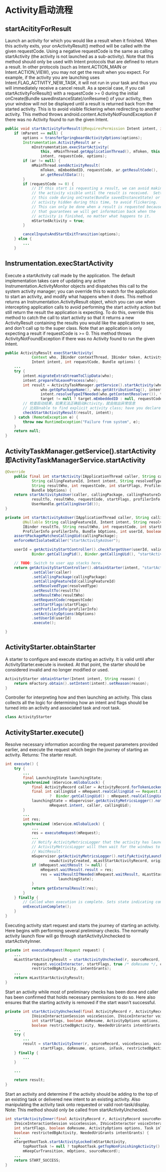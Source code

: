 # Activity启动流程

## startAcitityForResult
Launch an activity for which you would like a result when it finished. When this activity exits, your onActivityResult() method will be called with the given requestCode. Using a negative requestCode is the same as calling startActivity (the activity is not launched as a sub-activity).
Note that this method should only be used with Intent protocols that are defined to return a result. In other protocols (such as Intent.ACTION_MAIN or Intent.ACTION_VIEW), you may not get the result when you expect. For example, if the activity you are launching uses Intent.FLAG_ACTIVITY_NEW_TASK, it will not run in your task and thus you will immediately receive a cancel result.
As a special case, if you call startActivityForResult() with a requestCode >= 0 during the initial onCreate(Bundle savedInstanceState)/onResume() of your activity, then your window will not be displayed until a result is returned back from the started activity. This is to avoid visible flickering when redirecting to another activity.
This method throws android.content.ActivityNotFoundException if there was no Activity found to run the given Intent.

```java
public void startActivityForResult(@RequiresPermission Intent intent, int requestCode, @Nullable Bundle options) {
    if (mParent == null) {
        options = transferSpringboardActivityOptions(options);
        Instrumentation.ActivityResult ar =
            mInstrumentation.execStartActivity(
                this, mMainThread.getApplicationThread(), mToken, this,
                intent, requestCode, options);
        if (ar != null) {
            mMainThread.sendActivityResult(
                mToken, mEmbeddedID, requestCode, ar.getResultCode(),
                ar.getResultData());
        }
        if (requestCode >= 0) {
            // If this start is requesting a result, we can avoid making
            // the activity visible until the result is received.  Setting
            // this code during onCreate(Bundle savedInstanceState) or onResume() will keep the
            // activity hidden during this time, to avoid flickering.
            // This can only be done when a result is requested because
            // that guarantees we will get information back when the
            // activity is finished, no matter what happens to it.
            mStartedActivity = true;
        }

        cancelInputsAndStartExitTransition(options);
    } else {
        ...
    }
```

## Instrumentation.execStartActivity
Execute a startActivity call made by the application. The default implementation takes care of updating any active Instrumentation.ActivityMonitor objects and dispatches this call to the system activity manager; you can override this to watch for the application to start an activity, and modify what happens when it does.
This method returns an Instrumentation.ActivityResult object, which you can use when intercepting application calls to avoid performing the start activity action but still return the result the application is expecting. To do this, override this method to catch the call to start activity so that it returns a new ActivityResult containing the results you would like the application to see, and don't call up to the super class. Note that an application is only expecting a result if requestCode is >= 0.
This method throws ActivityNotFoundException if there was no Activity found to run the given Intent.
```java
public ActivityResult execStartActivity(
            Context who, IBinder contextThread, IBinder token, Activity target,
            Intent intent, int requestCode, Bundle options) {
    ...
    try {
        intent.migrateExtraStreamToClipData(who);
        intent.prepareToLeaveProcess(who);
        int result = ActivityTaskManager.getService().startActivity(whoThread,
                who.getOpPackageName(), who.getAttributionTag(), intent,
                intent.resolveTypeIfNeeded(who.getContentResolver()), token,
                target != null ? target.mEmbeddedID : null, requestCode, 0, null, options);
        // 检查启动结果，如果无法正确启动Activity，就会抛出异常信息
        // 比如Unable to find explicit activity class; have you declared this activity in your AndroidManifest.xml?
        checkStartActivityResult(result, intent);
    } catch (RemoteException e) {
        throw new RuntimeException("Failure from system", e);
    }
    return null;
}
```

## ActivityTaskManager.getService().startActivity即ActivityTaskManagerService.startActivity
```java
@Override
    public final int startActivity(IApplicationThread caller, String callingPackage,
            String callingFeatureId, Intent intent, String resolvedType, IBinder resultTo,
            String resultWho, int requestCode, int startFlags, ProfilerInfo profilerInfo,
            Bundle bOptions) {
    return startActivityAsUser(caller, callingPackage, callingFeatureId, intent, resolvedType,
            resultTo, resultWho, requestCode, startFlags, profilerInfo, bOptions,
            UserHandle.getCallingUserId());
}

private int startActivityAsUser(IApplicationThread caller, String callingPackage,
        @Nullable String callingFeatureId, Intent intent, String resolvedType,
        IBinder resultTo, String resultWho, int requestCode, int startFlags,
        ProfilerInfo profilerInfo, Bundle bOptions, int userId, boolean validateIncomingUser) {
    assertPackageMatchesCallingUid(callingPackage);
    enforceNotIsolatedCaller("startActivityAsUser");

    userId = getActivityStartController().checkTargetUser(userId, validateIncomingUser,
            Binder.getCallingPid(), Binder.getCallingUid(), "startActivityAsUser");

    // TODO: Switch to user app stacks here.
    return getActivityStartController().obtainStarter(intent, "startActivityAsUser")
            .setCaller(caller)
            .setCallingPackage(callingPackage)
            .setCallingFeatureId(callingFeatureId)
            .setResolvedType(resolvedType)
            .setResultTo(resultTo)
            .setResultWho(resultWho)
            .setRequestCode(requestCode)
            .setStartFlags(startFlags)
            .setProfilerInfo(profilerInfo)
            .setActivityOptions(bOptions)
            .setUserId(userId)
            .execute();

}
```

## ActivityStarter.obtainStarter
A starter to configure and execute starting an activity. It is valid until after ActivityStarter.execute is invoked. At that point, the starter should be considered invalid and no longer modified or used.
```java
ActivityStarter obtainStarter(Intent intent, String reason) {
    return mFactory.obtain().setIntent(intent).setReason(reason);
}
```
Controller for interpreting how and then launching an activity. This class collects all the logic for determining how an intent and flags should be turned into an activity and associated task and root task.
```java
class ActivityStarter
```

## ActivityStarter.execute()
Resolve necessary information according the request parameters provided earlier, and execute the request which begin the journey of starting an activity.
Returns:
The starter result.
```java
int execute() {
    try {
        ...
        final LaunchingState launchingState;
        synchronized (mService.mGlobalLock) {
            final ActivityRecord caller = ActivityRecord.forTokenLocked(mRequest.resultTo);
            final int callingUid = mRequest.realCallingUid == Request.DEFAULT_REAL_CALLING_UID
                    ?  Binder.getCallingUid() : mRequest.realCallingUid;
            launchingState = mSupervisor.getActivityMetricsLogger().notifyActivityLaunching(
                    mRequest.intent, caller, callingUid);
        }
        ...
        int res;
        synchronized (mService.mGlobalLock) {
            ...
            res = executeRequest(mRequest);
            ...
            // Notify ActivityMetricsLogger that the activity has launched.
            // ActivityMetricsLogger will then wait for the windows to be drawn and populate
            // WaitResult.
            mSupervisor.getActivityMetricsLogger().notifyActivityLaunched(launchingState, res,
                    newActivityCreated, mLastStartActivityRecord, originalOptions);
            if (mRequest.waitResult != null) {
                mRequest.waitResult.result = res;
                res = waitResultIfNeeded(mRequest.waitResult, mLastStartActivityRecord,
                        launchingState);
            }
            return getExternalResult(res);
        }
    } finally {
        // Called when execution is complete. Sets state indicating completion and proceeds with recycling if appropriate.
        onExecutionComplete();
    }
}
```
Executing activity start request and starts the journey of starting an activity. Here begins with performing several preliminary checks. The normally activity launch flow will go through startActivityUnchecked to startActivityInner.
```java
private int executeRequest(Request request) {
    ...
    mLastStartActivityResult = startActivityUnchecked(r, sourceRecord, voiceSession,
            request.voiceInteractor, startFlags, true /* doResume */, checkedOptions, inTask,
            restrictedBgActivity, intentGrants);
    ...
    return mLastStartActivityResult;
}
```
Start an activity while most of preliminary checks has been done and caller has been confirmed that holds necessary permissions to do so. Here also ensures that the starting activity is removed if the start wasn't successful.
```java
private int startActivityUnchecked(final ActivityRecord r, ActivityRecord sourceRecord,
            IVoiceInteractionSession voiceSession, IVoiceInteractor voiceInteractor,
            int startFlags, boolean doResume, ActivityOptions options, Task inTask,
            boolean restrictedBgActivity, NeededUriGrants intentGrants) {
    ...
    try {
        ...
        result = startActivityInner(r, sourceRecord, voiceSession, voiceInteractor,
                startFlags, doResume, options, inTask, restrictedBgActivity, intentGrants);
    } finally {
        ...
    }

    ...

    return result;
}
```
Start an activity and determine if the activity should be adding to the top of an existing task or delivered new intent to an existing activity. Also manipulating the activity task onto requested or valid root-task/display. Note: This method should only be called from startActivityUnchecked.
```java
int startActivityInner(final ActivityRecord r, ActivityRecord sourceRecord,
    IVoiceInteractionSession voiceSession, IVoiceInteractor voiceInteractor,
    int startFlags, boolean doResume, ActivityOptions options, Task inTask,
    boolean restrictedBgActivity, NeededUriGrants intentGrants) {
    ...
    mTargetRootTask.startActivityLocked(mStartActivity,
        topRootTask != null ? topRootTask.getTopNonFinishingActivity() : null, newTask,
        mKeepCurTransition, mOptions, sourceRecord);
    ...
    return START_SUCCESS;
}
```
